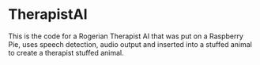 # TherapistAI
This is the code for a Rogerian Therapist AI that was put on a Raspberry Pie, uses speech detection, audio output and inserted into a stuffed animal to create a therapist stuffed animal.
